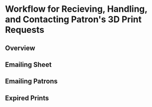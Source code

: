 # Workflow for Recieving, Handling, and Contacting Patron's 3D Print Requests 
 
## Overview 



## Emailing Sheet 

## Emailing Patrons 

## Expired Prints 
